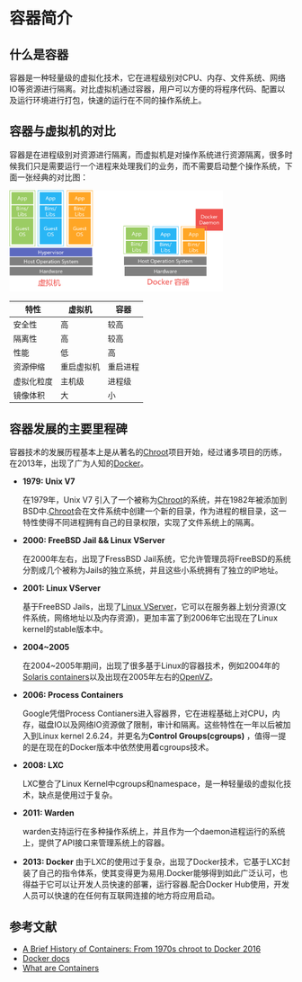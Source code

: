 # 容器简介
## 什么是容器
容器是一种轻量级的虚拟化技术，它在进程级别对CPU、内存、文件系统、网络IO等资源进行隔离。对比虚拟机通过容器，用户可以方便的将程序代码、配置以及运行环境进行打包，快速的运行在不同的操作系统上。

## 容器与虚拟机的对比
容器是在进程级别对资源进行隔离，而虚拟机是对操作系统进行资源隔离，很多时候我们只是需要运行一个进程来处理我们的业务，而不需要启动整个操作系统，下面一张经典的对比图：

<img src="./container_vm.png" height="180" width="380">

特性|虚拟机|容器
--- | --- | ---
安全性|高|较高
隔离性|高|较高
性能|低|高
资源伸缩|重启虚拟机|重启进程
虚拟化粒度|主机级|进程级
镜像体积|大|小



## 容器发展的主要里程碑
容器技术的发展历程基本上是从著名的[Chroot](https://en.wikipedia.org/wiki/Chroot)项目开始，经过诸多项目的历练，在2013年，出现了广为人知的[Docker](https://www.docker.com)。

- **1979: Unix V7**

  在1979年，Unix V7 引入了一个被称为[Chroot](https://en.wikipedia.org/wiki/Chroot)的系统，并在1982年被添加到BSD中.[Chroot](https://en.wikipedia.org/wiki/Chroot)会在文件系统中创建一个新的目录，作为进程的根目录，这一特性使得不同进程拥有自己的目录权限，实现了文件系统上的隔离。
- **2000: FreeBSD Jail && Linux VServer**

  在2000年左右，出现了FressBSD Jail系统，它允许管理员将FreeBSD的系统分割成几个被称为Jails的独立系统，并且这些小系统拥有了独立的IP地址。
- **2001: Linux VServer**

  基于FreeBSD Jails，出现了[Linux VServer](https://en.wikipedia.org/wiki/Linux-VServer)，它可以在服务器上划分资源(文件系统，网络地址以及内存资源)，更加丰富了到2006年它出现在了Linux kernel的stable版本中。
- **2004~2005**

  在2004~2005年期间，出现了很多基于Linux的容器技术，例如2004年的[Solaris containers](https://en.wikipedia.org/wiki/Solaris_Containers)以及出现在2005年左右的[OpenVZ](https://en.wikipedia.org/wiki/OpenVZ)。
- **2006: Process Containers**

  Google凭借Process Contianers进入容器界，它在进程基础上对CPU，内存，磁盘IO以及网络IO资源做了限制，审计和隔离。这些特性在一年以后被加入到Linux kernel 2.6.24，并更名为**Control Groups(cgroups)** ，值得一提的是在现在的Docker版本中依然使用着cgroups技术。

- **2008: LXC**

  LXC整合了Linux Kernel中cgroups和namespace，是一种轻量级的虚拟化技术，缺点是使用过于复杂。
- **2011: Warden**

  warden支持运行在多种操作系统上，并且作为一个daemon进程运行的系统上，提供了API接口来管理系统上的容器。
- **2013: Docker**
  由于LXC的使用过于复杂，出现了Docker技术，它基于LXC封装了自己的指令体系，使其变得更为易用.Docker能够得到如此广泛认可，也得益于它可以让开发人员快速的部署，运行容器.配合Docker Hub使用，开发人员可以快速的在任何有互联网连接的地方将应用启动。


## 参考文献
- [A Brief History of Containers: From 1970s chroot to Docker 2016](http://blog.aquasec.com/a-brief-history-of-containers-from-1970s-chroot-to-docker-2016)
- [Docker docs](https://docs.docker.com)
- [What are Containers](https://aws.amazon.com/containers/)
